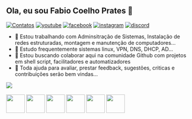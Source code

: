 ## Ola, eu sou Fabio Coelho Prates 👋

[![Contatos](https://img.shields.io/badge/LinkedIn-0077B5?style=for-the-badge&logo=linkedin&logoColor=white)](https://www.linkedin.com/in/fabiocprates)
[![youtube](https://img.shields.io/badge/YouTube-FF0000?style=for-the-badge&logo=youtube&logoColor=white)](https://www.youtube.com)
[![facebook](https://img.shields.io/badge/Facebook-1877F2?style=for-the-badge&logo=facebook&logoColor=white)](https://www.facebook.com)
[![instagram](https://img.shields.io/badge/Instagram-E4405F?style=for-the-badge&logo=instagram&logoColor=white)](http://www.instagram.com)
[![discord](https://img.shields.io/badge/Discord-7289DA?style=for-the-badge&logo=discord&logoColor=white)](https://discord.com)
- 🔭 Estou trabalhando com Adminsitração de Sistemas, Instalação de redes estruturadas, montagem e manutenção de computadores...
- 🌱 Estudo frequentemente sistemas linux, VPN, DNS, DHCP, AD...
- 👯 Estou buscando colaborar aqui na comunidade Github com projetos em shell script, facilitadores e automatizadores
- 🤔 Toda ajuda para avaliar, prestar feedback, sugestões, criticas e contribuições serão bem vindas...

<picture>
  <source
    srcset="https://github-readme-stats.vercel.app/api?username=fabiocprates&show_icons=true&theme=merko"
    media="(prefers-color-scheme: dark)"
  />
  <source
    srcset="https://github-readme-stats.vercel.app/api?username=fabiocprates&show_icons=true"
    media="(prefers-color-scheme: light), (prefers-color-scheme: no-preference)"
  />
  <img src="https://github-readme-stats.vercel.app/api?username=fabiocprates&show_icons=true" />
</picture>
<div style="display: inline_block"><br>
<img eight=50 width=50 src="https://cdn.jsdelivr.net/gh/devicons/devicon@latest/icons/bash/bash-original.svg" />
<img eight=50 width=50 src="https://cdn.jsdelivr.net/gh/devicons/devicon@latest/icons/linux/linux-original.svg" />
<img eight=50 width=50 src="https://cdn.jsdelivr.net/gh/devicons/devicon@latest/icons/ubuntu/ubuntu-original.svg" />
<img eight=50 width=50 src="https://cdn.jsdelivr.net/gh/devicons/devicon@latest/icons/redhat/redhat-original.svg" />
<img eight=50 width=50 src="https://cdn.jsdelivr.net/gh/devicons/devicon@latest/icons/fedora/fedora-original.svg" />
<img eight=50 width=50 src="https://cdn.jsdelivr.net/gh/devicons/devicon@latest/icons/windows8/windows8-original.svg" />

</div>


